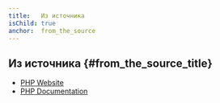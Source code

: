 ```yaml
---
title:   Из источника
isChild: true
anchor:  from_the_source
---
```


## Из источника {#from_the_source_title}

* [PHP Website](https://www.php.net/)
* [PHP Documentation](https://www.php.net/docs.php)
